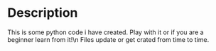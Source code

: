 # Description
This is some python code i have created. Play with it or if you are a beginner learn from it!\n
Files update or get crated from time to time.
